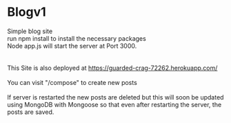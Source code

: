 # Blogv1
Simple blog site <br />
run npm install to install the necessary packages <br />
Node app.js will start the server at Port 3000. <br />
<br /> <br />
This Site is also deployed at https://guarded-crag-72262.herokuapp.com/
<br /> <br /> 
You can visit "/compose" to create new posts
 <br /> <br /> 
If server is restarted the new posts are deleted but this will soon be updated using MongoDB with Mongoose so that even after restarting the server, the posts are saved.
